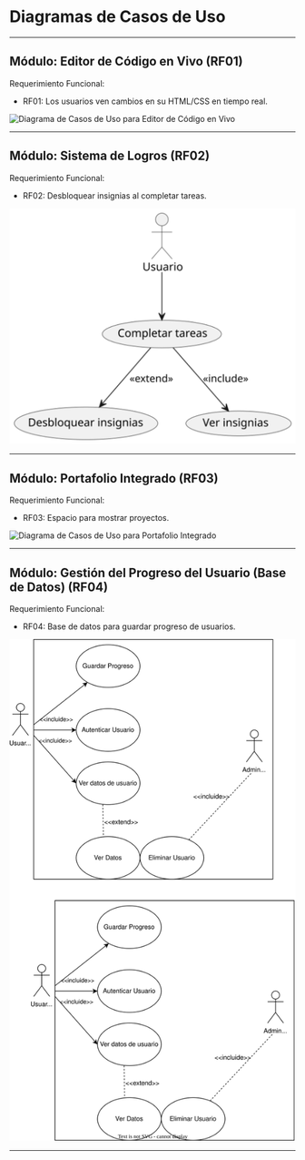 # Diagramas de Casos de Uso

---

## Módulo: Editor de Código en Vivo (RF01)

Requerimiento Funcional:
- RF01: Los usuarios ven cambios en su HTML/CSS en tiempo real.

![Diagrama de Casos de Uso para Editor de Código en Vivo](diagrams/usecases/UCD-EditorCodigoVivo.svg)

---

## Módulo: Sistema de Logros (RF02)

Requerimiento Funcional:
- RF02: Desbloquear insignias al completar tareas.

![Diagrama de Casos de Uso para Sistema de Logros](diagrams/usecases/UCD-SistemaLogros.svg)

---

## Módulo: Portafolio Integrado (RF03)

Requerimiento Funcional:
- RF03: Espacio para mostrar proyectos.

![Diagrama de Casos de Uso para Portafolio Integrado](diagrams/usecases/UCD-PortafolioIntegrado.svg)

---

## Módulo: Gestión del Progreso del Usuario (Base de Datos) (RF04)

Requerimiento Funcional:
- RF04: Base de datos para guardar progreso de usuarios.

![Diagrama de Casos de Uso para Gestión del Progreso del Usuario](diagrams/usecases/UCD-GestionProgresoUsuario.svg)

---
